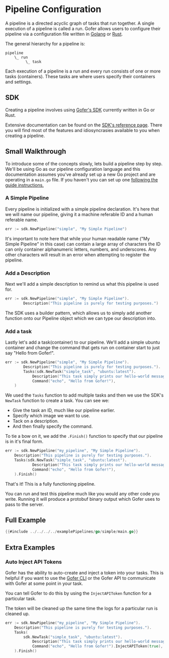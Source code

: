 # Pipeline Configuration

A pipeline is a directed acyclic graph of tasks that run together. A single execution of a pipeline is called a run. Gofer allows users to configure their pipeline via a configuration file written in [Golang](https://go.dev/) or [Rust](https://www.rust-lang.org/).

The general hierarchy for a pipeline is:

```
pipeline
    \_ run
         \_ task
```

Each execution of a pipeline is a run and every run consists of one or more tasks (containers). These tasks are where users specify their containers and settings.

## SDK

Creating a pipeline involves using [Gofer's SDK](https://pkg.go.dev/github.com/clintjedwards/gofer/sdk) currently written in Go or Rust.

Extensive documentation can be found on the [SDK's reference page](https://pkg.go.dev/github.com/clintjedwards/gofer/sdk). There you will find most of the features and idiosyncrasies available to you when creating a pipeline.

## Small Walkthrough

To introduce some of the concepts slowly, lets build a pipeline step by step. We'll be using Go as our pipeline configuration language and this documentation assumes you've already set up a new Go project and are operating in a `main.go` file. If you haven't you can set up one [following the guide instructions.](../../guide/create_your_first_pipeline_configuration.md)

### A Simple Pipeline

Every pipeline is initialized with a simple pipeline declaration. It's here that we will name our pipeline, giving it a machine referable ID and a human referable name.

```go
err := sdk.NewPipeline("simple", "My Simple Pipeline")
```

It's important to note here that while your human readable name ("My Simple Pipeline" in this case) can contain a large array of characters the ID can only container alphanumeric letters, numbers, and underscores. Any other characters will result in an error when attempting to register the pipeline.

### Add a Description

Next we'll add a simple description to remind us what this pipeline is used for.

```go
err := sdk.NewPipeline("simple", "My Simple Pipeline").
        Description("This pipeline is purely for testing purposes.")
```

The SDK uses a builder pattern, which allows us to simply add another function onto our Pipeline object which we can type our description into.

### Add a task

Lastly let's add a task(container) to our pipeline. We'll add a simple ubuntu container and change the command that gets
run on container start to just say "Hello from Gofer!".

```go
err := sdk.NewPipeline("simple", "My Simple Pipeline").
        Description("This pipeline is purely for testing purposes.").
        Tasks(sdk.NewTask("simple_task", "ubuntu:latest").
			Description("This task simply prints our hello-world message and exists!").
			Command("echo", "Hello from Gofer!"),
    )
```

We used the `Tasks` function to add multiple tasks and then we use the SDK's `NewTask` function to create a task. You can see we:

- Give the task an ID, much like our pipeline earlier.
- Specify which image we want to use.
- Tack on a description.
- And then finally specify the command.

To tie a bow on it, we add the `.Finish()` function to specify that our pipeline is in it's final form.

```go
err := sdk.NewPipeline("my_pipeline", "My Simple Pipeline").
    Description("This pipeline is purely for testing purposes.").
    Tasks(sdk.NewTask("simple_task", "ubuntu:latest").
			Description("This task simply prints our hello-world message and exists!").
			Command("echo", "Hello from Gofer!"),
    ).Finish()
```

That's it! This is a fully functioning pipeline.

You can run and test this pipeline much like you would any other code you write. Running it will produce
a protobuf binary output which Gofer uses to pass to the server.

## Full Example

```go
{{#include ../../../../examplePipelines/go/simple/main.go}}
```

## Extra Examples

### Auto Inject API Tokens

Gofer has the ability to auto-create and inject a token into your tasks. This is helpful if you
want to use the [Gofer CLI](../../cli/index.html) or the Gofer API to communicate with Gofer at
some point in your task.

You can tell Gofer to do this by using the `InjectAPIToken` function for a particular task.

The token will be cleaned up the same time the logs for a particular run is cleaned up.

```go
err := sdk.NewPipeline("my_pipeline", "My Simple Pipeline").
    Description("This pipeline is purely for testing purposes.").
    Tasks(
		sdk.NewTask("simple_task", "ubuntu:latest").
			Description("This task simply prints our hello-world message and exists!").
			Command("echo", "Hello from Gofer!").InjectAPIToken(true),
    ).Finish()
```

